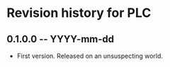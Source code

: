 # Revision history for PLC

## 0.1.0.0 -- YYYY-mm-dd

* First version. Released on an unsuspecting world.
